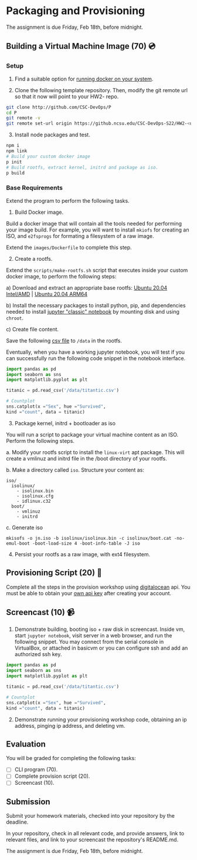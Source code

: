 # Packaging and Provisioning

The assignment is due Friday, Feb 18th, before midnight.

## Building a Virtual Machine Image (70) 💿

### Setup

1. Find a suitable option for [running docker on your system](../Content/Virtualization/Containers/DockerOptions.md).


2. Clone the following template repository. Then, modify the git remote url so that it now will point to your HW2-<unity> repo.

```bash
git clone http://github.com/CSC-DevOps/P
cd P
git remote -v
git remote set-url origin https://github.ncsu.edu/CSC-DevOps-S22/HW2-<unity>-DevOps
```

3. Install node packages and test.

```bash
npm i
npm link
# Build your custom docker image
p init
# Build rootfs, extract kernel, initrd and package as iso.
p build
```

### Base Requirements

Extend the program to perform the following tasks.

1. Build Docker image.

Build a docker image that will contain all the tools needed for performing your image build. For example, you will want to install `mkiofs` for creating an ISO, and `e2fsprogs` for formating a filesystem of a raw image.

Extend the `images/Dockerfile` to complete this step.

2. Create a rootfs.

Extend the `scripts/make-rootfs.sh` script that executes inside your custom docker image, to perform the following steps:

a) Download and extract an appropriate base rootfs: [Ubuntu 20.04 Intel/AMD](https://cloud-images.ubuntu.com/focal/current/focal-server-cloudimg-amd64-root.tar.xz) | [Ubuntu 20.04 ARM64](https://cloud-images.ubuntu.com/focal/current/focal-server-cloudimg-arm64-root.tar.xz)

b) Install the necessary packages to install python, pip, and dependencies needed to install [jupyter "classic" notebook](https://jupyter.org/install) by mounting disk and using `chroot`.

c) Create file content.

Save the following [csv file](https://raw.githubusercontent.com/datasciencedojo/datasets/master/titanic.csv) to `/data` in the rootfs. 

Eventually, when you have a working jupyter notebook, you will test if you can successfully run the following code snippet in the notebook interface.

```python
import pandas as pd
import seaborn as sns
import matplotlib.pyplot as plt

titanic = pd.read_csv('/data/titantic.csv')

# Countplot
sns.catplot(x ="Sex", hue ="Survived",
kind ="count", data = titanic)
```

3. Package kernel, initrd + bootloader as iso

You will run a script to package your virtual machine content as an ISO.
Perform the following steps.

a. Modify your rootfs script to install the `linux-virt` apt package. This will create a vmlinuz and initrd file in the /boot directory of your rootfs. 

b. Make a directory called `iso`. Structure your content as:

```
iso/
  isolinux/
    - isolinux.bin
    - isolinux.cfg
    - idlinux.c32
  boot/
    - vmlinuz
    - initrd
```

c. Generate iso

```
mkisofs -o jn.iso -b isolinux/isolinux.bin -c isolinux/boot.cat -no-emul-boot -boot-load-size 4 -boot-info-table -J iso
```

4. Persist your rootfs as a raw image, with ext4 filesystem.

## Provisioning Script (20) 🌊

Complete all the steps in the provision workshop using [digitalocean](https://developers.digitalocean.com/v2/) api. You must be able to obtain your [own api key](https://www.digitalocean.com/docs/api/create-personal-access-token/) after creating your account.

## Screencast (10) 📹

1) Demonstrate building, booting iso + raw disk in screencast.
Inside vm, start `jupyter notebook`, visit server in a web browser, and run the following snippet. You may connect from the serial console in VirtualBox, or attached in basicvm or you can configure ssh and add an authorized ssh key.

```python
import pandas as pd
import seaborn as sns
import matplotlib.pyplot as plt

titanic = pd.read_csv('/data/titantic.csv')

# Countplot
sns.catplot(x ="Sex", hue ="Survived",
kind ="count", data = titanic)
```

2) Demonstrate running your provisioning workshop code, obtaining an ip address, pinging ip address, and deleting vm.

## Evaluation

You will be graded for completing the following tasks:

* [ ] CLI program (70).
* [ ] Complete provision script (20).
* [ ] Screencast (10).

## Submission

Submit your homework materials, checked into your repository by the deadline.

In your repository, check in all relevant code, and provide answers, link to relevant files, and link to your screencast the repository's README.md.

The assignment is due Friday, Feb 18th, before midnight.
